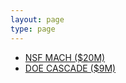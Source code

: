 ```yaml
---
layout: page
type: page
---
```


- [NSF MACH ($20M)](https://coastalhub.org)
- [DOE CASCADE ($9M)](https://cascade.lbl.gov)
